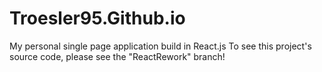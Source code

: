 # Troesler95.Github.io
My personal single page application build in React.js
To see this project's source code, please see the "ReactRework" branch!